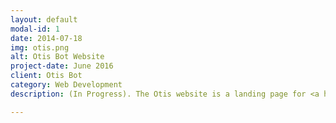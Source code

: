 ```yaml
---
layout: default
modal-id: 1
date: 2014-07-18
img: otis.png
alt: Otis Bot Website
project-date: June 2016
client: Otis Bot
category: Web Development
description: (In Progress). The Otis website is a landing page for <a href="https://otis-bot.github.io/">Otis Bot</a>, an open source project. It was built using the solid-jekyll theme designed by blacktie.co. The Otis Bot logo, the cat's face was modified from a CCO image. The Front-end and Backend cat logos was an original design made in Photoshop.

---
```

